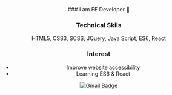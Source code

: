
<div align=center>
### I am FE Developer 👋

### Technical Skils

HTML5, CSS3, SCSS, JQuery, Java Script, ES6, React

### Interest

- Improve website accessibility
- Learning ES6 & React 

[![Gmail Badge](https://img.shields.io/badge/Gmail-d14836?style=flat-square&logo=Gmail&logoColor=white&link=mailto:woony0807@gmail.com)](mailto:woony0807@gmail.com)
</div>
